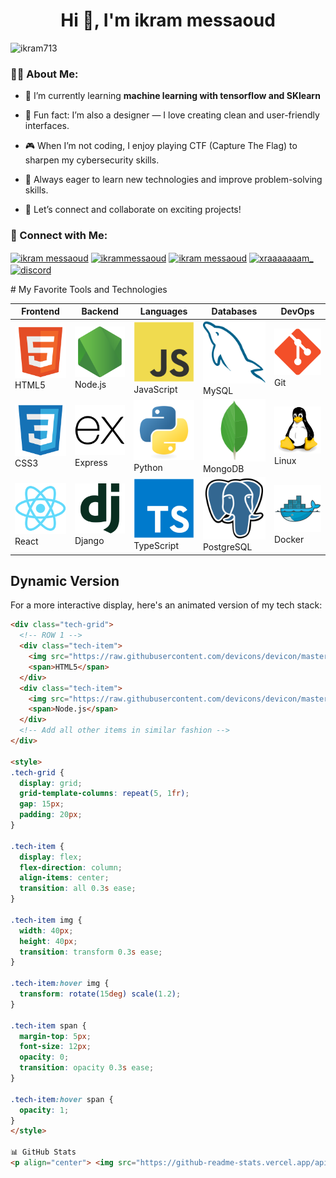 

<h1 align="center">Hi 👋, I'm ikram messaoud</h1>


<p align="left"> <img src="https://komarev.com/ghpvc/?username=ikram713&label=Profile%20views&color=0e75b6&style=flat" alt="ikram713" /> </p>
<h3>👨‍💻 About Me:</h3>

- 🌱 I’m currently learning **machine learning with tensorflow  and SKlearn**

- 🎨 Fun fact: I’m also a designer — I love creating clean and user-friendly interfaces.

- 🎮 When I’m not coding, I enjoy playing CTF (Capture The Flag) to sharpen my cybersecurity skills.

- 🚀 Always eager to learn new technologies and improve problem-solving skills.

- 🔗 Let’s connect and collaborate on exciting projects!




 ### 🤝 Connect with Me:


<p align="left">
<a href="https://www.linkedin.com/in/ikram-messaoud-08466b335" target="blank"><img align="center" src="https://raw.githubusercontent.com/rahuldkjain/github-profile-readme-generator/master/src/images/icons/Social/linked-in-alt.svg" alt="ikram messaoud" height="30" width="40" /></a>
<a href="https://kaggle.com/ikrammessaoud" target="blank"><img align="center" src="https://raw.githubusercontent.com/rahuldkjain/github-profile-readme-generator/master/src/images/icons/Social/kaggle.svg" alt="ikrammessaoud" height="30" width="40" /></a>
<a href="https://www.facebook.com/share/16oDeTxd6x/" target="blank"><img align="center" src="https://raw.githubusercontent.com/rahuldkjain/github-profile-readme-generator/master/src/images/icons/Social/facebook.svg" alt="ikram messaoud" height="30" width="40" /></a>
<a href="https://www.instagram.com/xraaaaam_?igsh=ZGQwcDhrdXBiMG9q" target="blank"><img align="center" src="https://raw.githubusercontent.com/rahuldkjain/github-profile-readme-generator/master/src/images/icons/Social/instagram.svg" alt="xraaaaaaam_" height="30" width="40" /></a>
<a href="https://discord.gg/AsuaFdWh" target="blank">
 <img align="center" src="https://raw.githubusercontent.com/rahuldkjain/github-profile-readme-generator/master/src/images/icons/Social/discord.svg" alt="discord" height="30" width="40" />
</a>


</p>
# My Favorite Tools and Technologies

<div align="center">

| Frontend       | Backend      | Languages     | Databases    | DevOps       |
|----------------|--------------|---------------|--------------|--------------|
| ![HTML5](https://raw.githubusercontent.com/devicons/devicon/master/icons/html5/html5-original.svg "HTML5") HTML5 | ![Node.js](https://raw.githubusercontent.com/devicons/devicon/master/icons/nodejs/nodejs-original.svg "Node.js") Node.js | ![JavaScript](https://raw.githubusercontent.com/devicons/devicon/master/icons/javascript/javascript-original.svg "JavaScript") JavaScript | ![MySQL](https://raw.githubusercontent.com/devicons/devicon/master/icons/mysql/mysql-original.svg "MySQL") MySQL | ![Git](https://raw.githubusercontent.com/devicons/devicon/master/icons/git/git-original.svg "Git") Git |
| ![CSS3](https://raw.githubusercontent.com/devicons/devicon/master/icons/css3/css3-original.svg "CSS3") CSS3 | ![Express](https://raw.githubusercontent.com/devicons/devicon/master/icons/express/express-original.svg "Express") Express | ![Python](https://raw.githubusercontent.com/devicons/devicon/master/icons/python/python-original.svg "Python") Python | ![MongoDB](https://raw.githubusercontent.com/devicons/devicon/master/icons/mongodb/mongodb-original.svg "MongoDB") MongoDB | ![Linux](https://raw.githubusercontent.com/devicons/devicon/master/icons/linux/linux-original.svg "Linux") Linux |
| ![React](https://raw.githubusercontent.com/devicons/devicon/master/icons/react/react-original.svg "React") React | ![Django](https://raw.githubusercontent.com/devicons/devicon/master/icons/django/django-plain.svg "Django") Django | ![TypeScript](https://raw.githubusercontent.com/devicons/devicon/master/icons/typescript/typescript-original.svg "TypeScript") TypeScript | ![PostgreSQL](https://raw.githubusercontent.com/devicons/devicon/master/icons/postgresql/postgresql-original.svg "PostgreSQL") PostgreSQL | ![Docker](https://raw.githubusercontent.com/devicons/devicon/master/icons/docker/docker-original.svg "Docker") Docker |

</div>

## Dynamic Version

For a more interactive display, here's an animated version of my tech stack:

```html
<div class="tech-grid">
  <!-- ROW 1 -->
  <div class="tech-item">
    <img src="https://raw.githubusercontent.com/devicons/devicon/master/icons/html5/html5-original.svg" alt="HTML5">
    <span>HTML5</span>
  </div>
  <div class="tech-item">
    <img src="https://raw.githubusercontent.com/devicons/devicon/master/icons/nodejs/nodejs-original.svg" alt="Node.js">
    <span>Node.js</span>
  </div>
  <!-- Add all other items in similar fashion -->
</div>

<style>
.tech-grid {
  display: grid;
  grid-template-columns: repeat(5, 1fr);
  gap: 15px;
  padding: 20px;
}

.tech-item {
  display: flex;
  flex-direction: column;
  align-items: center;
  transition: all 0.3s ease;
}

.tech-item img {
  width: 40px;
  height: 40px;
  transition: transform 0.3s ease;
}

.tech-item:hover img {
  transform: rotate(15deg) scale(1.2);
}

.tech-item span {
  margin-top: 5px;
  font-size: 12px;
  opacity: 0;
  transition: opacity 0.3s ease;
}

.tech-item:hover span {
  opacity: 1;
}
</style>

📊 GitHub Stats
<p align="center"> <img src="https://github-readme-stats.vercel.app/api?username=ikram713&show_icons=true&theme=radical&hide_border=true" alt="GitHub Stats" width="48%" /> <img src="https://github-readme-streak-stats.herokuapp.com/?user=ikram713&theme=radical&hide_border=true" alt="GitHub Streak" width="48%" /> </p> <p align="center"> <img src="https://github-readme-stats.vercel.app/api/top-langs/?username=ikram713&layout=compact&theme=radical&hide_border=true" alt="Top Languages" /> </p>










